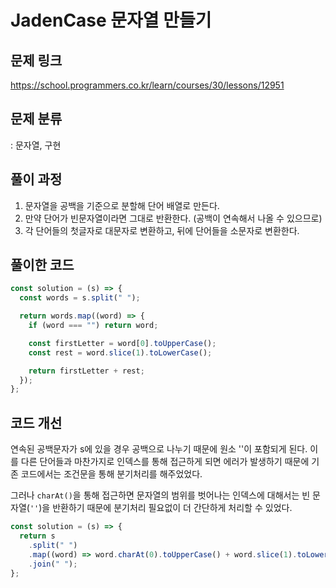 # JadenCase 문자열 만들기

## 문제 링크

https://school.programmers.co.kr/learn/courses/30/lessons/12951

## 문제 분류

: 문자열, 구현

## 풀이 과정

1. 문자열을 공백을 기준으로 분할해 단어 배열로 만든다.
2. 만약 단어가 빈문자열이라면 그대로 반환한다. (공백이 연속해서 나올 수 있으므로)
3. 각 단어들의 첫글자로 대문자로 변환하고, 뒤에 단어들을 소문자로 변환한다.

## 풀이한 코드

```js
const solution = (s) => {
  const words = s.split(" ");

  return words.map((word) => {
    if (word === "") return word;

    const firstLetter = word[0].toUpperCase();
    const rest = word.slice(1).toLowerCase();

    return firstLetter + rest;
  });
};
```

## 코드 개선

연속된 공백문자가 s에 있을 경우 공백으로 나누기 때문에 원소 ''이 포함되게 된다. 이를 다른 단어들과 마찬가지로
인덱스를 통해 접근하게 되면 에러가 발생하기 때문에 기존 코드에서는 조건문을 통해 분기처리를 해주었었다.

그러나 `charAt()`을 통해 접근하면 문자열의 범위를 벗어나는 인덱스에 대해서는 빈 문자열(`''`)을 반환하기 때문에
분기처리 필요없이 더 간단하게 처리할 수 있었다.

```js
const solution = (s) => {
  return s
    .split(" ")
    .map((word) => word.charAt(0).toUpperCase() + word.slice(1).toLowerCase())
    .join(" ");
};
```

